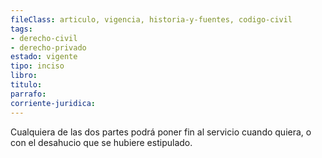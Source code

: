 ```yaml
---
fileClass: articulo, vigencia, historia-y-fuentes, codigo-civil
tags:
- derecho-civil
- derecho-privado
estado: vigente
tipo: inciso
libro:
titulo:
parrafo:
corriente-juridica:
---
```

Cualquiera de las dos partes podrá poner fin al servicio cuando quiera, o con el desahucio que se hubiere estipulado.